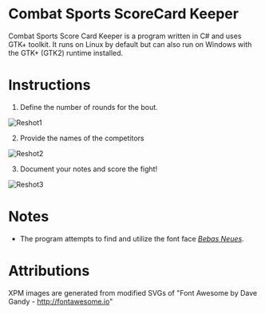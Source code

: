 # Combat Sports ScoreCard Keeper

Combat Sports Score Card Keeper is a program written in C# and uses GTK+ toolkit. It runs on Linux by default but can also run on Windows with the GTK+ (GTK2) runtime installed.

# Instructions
1. Define the number of rounds for the bout.

![Reshot1](https://user-images.githubusercontent.com/21159693/72440003-0bb06680-3776-11ea-892a-e03564bd6f72.png)

2. Provide the names of the competitors

![Reshot2](https://user-images.githubusercontent.com/21159693/72440004-0bb06680-3776-11ea-8579-de528d3008b2.png)

3. Document your notes and score the fight!

![Reshot3](https://user-images.githubusercontent.com/21159693/72440005-0bb06680-3776-11ea-83ef-8d3934a8b8e4.png)


# Notes
- The program attempts to find and utilize the font face *[Bebas Neues](https://fonts.adobe.com/fonts/bebas-neue)*.

# Attributions
XPM images are generated from modified SVGs of "Font Awesome by Dave Gandy - http://fontawesome.io"
